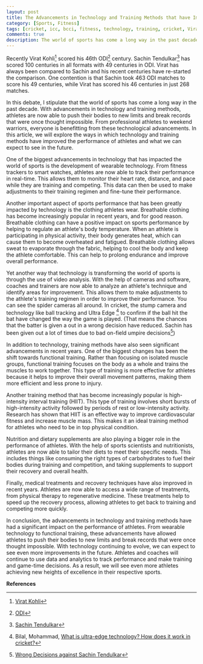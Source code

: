 ```yaml
---
layout: post
title: The Advancements in Technology and Training Methods that have Improved the Performance of Athletes
category: [Sports, Fitness]
tags: [cricket, icc, bcci, fitness, technology, training, cricket, Virat Kohli, Sachin Tendulkar]
comments: true
description: The world of sports has come a long way in the past decade. With advancements in technology and training methods, athletes are now able to push their bodies to new limits and break records that were once thought impossible. From professional athletes to weekend warriors, everyone is benefitting from these technological advancements. In this post, we will explore the ways in which technology and training methods have improved the performance of athletes and what we can expect to see in the future.
---
```


Recently Virat Kohli[^1] scored his 46th ODI[^2] century. Sachin Tendulkar[^3] has scored 100 centuries in all formats with 49 centuries in ODI. Virat has always been compared to Sachin and his recent centuries have re-started the comparison. One contention is that Sachin took 463 ODI matches to score his 49 centuries, while Virat has scored his 46 centuries in just 268 matches. 

In this debate, I stipulate that the world of sports has come a long way in the past decade. With advancements in technology and training methods, athletes are now able to push their bodies to new limits and break records that were once thought impossible. From professional athletes to weekend warriors, everyone is benefitting from these technological advancements. In this article, we will explore the ways in which technology and training methods have improved the performance of athletes and what we can expect to see in the future.

One of the biggest advancements in technology that has impacted the world of sports is the development of wearable technology. From fitness trackers to smart watches, athletes are now able to track their performance in real-time. This allows them to monitor their heart rate, distance, and pace while they are training and competing. This data can then be used to make adjustments to their training regimen and fine-tune their performance.

Another important aspect of sports performance that has been greatly impacted by technology is the clothing athletes wear. Breathable clothing has become increasingly popular in recent years, and for good reason. Breathable clothing can have a positive impact on sports performance by helping to regulate an athlete's body temperature. When an athlete is participating in physical activity, their body generates heat, which can cause them to become overheated and fatigued. Breathable clothing allows sweat to evaporate through the fabric, helping to cool the body and keep the athlete comfortable. This can help to prolong endurance and improve overall performance.

Yet another way that technology is transforming the world of sports is through the use of video analysis. With the help of cameras and software, coaches and trainers are now able to analyze an athlete's technique and identify areas for improvement. This allows them to make adjustments to the athlete's training regimen in order to improve their performance. You can see the spider cameras all around. In cricket, the stump camera and technology like ball tracking and Ultra Edge [^4] to confirm if the ball hit the bat have changed the way the game is played. (That means the chances that the batter is given a out in a wrong decision have reduced. Sachin has been given out a lot of times due to bad on-field umpire decisions[^5])

In addition to technology, training methods have also seen significant advancements in recent years. One of the biggest changes has been the shift towards functional training. Rather than focusing on isolated muscle groups, functional training focuses on the body as a whole and trains the muscles to work together. This type of training is more effective for athletes because it helps to improve their overall movement patterns, making them more efficient and less prone to injury.

Another training method that has become increasingly popular is high-intensity interval training (HIIT). This type of training involves short bursts of high-intensity activity followed by periods of rest or low-intensity activity. Research has shown that HIIT is an effective way to improve cardiovascular fitness and increase muscle mass. This makes it an ideal training method for athletes who need to be in top physical condition.

Nutrition and dietary supplements are also playing a bigger role in the performance of athletes. With the help of sports scientists and nutritionists, athletes are now able to tailor their diets to meet their specific needs. This includes things like consuming the right types of carbohydrates to fuel their bodies during training and competition, and taking supplements to support their recovery and overall health.

Finally, medical treatments and recovery techniques have also improved in recent years. Athletes are now able to access a wide range of treatments, from physical therapy to regenerative medicine. These treatments help to speed up the recovery process, allowing athletes to get back to training and competing more quickly.

In conclusion, the advancements in technology and training methods have had a significant impact on the performance of athletes. From wearable technology to functional training, these advancements have allowed athletes to push their bodies to new limits and break records that were once thought impossible. With technology continuing to evolve, we can expect to see even more improvements in the future. Athletes and coaches will continue to use data and analytics to track performance and make training and game-time decisions. As a result, we will see even more athletes achieving new heights of excellence in their respective sports.

**References**

[^1]: [Virat Kohli](https://en.wikipedia.org/wiki/Virat_Kohli)   
[^2]: [ODI](https://systemhalted.in/2023/01/16/cricket-beginners-guide/)  
[^3]: [Sachin Tendulkar](https://en.wikipedia.org/wiki/Sachin_Tendulkar)   
[^4]: Bilal, Mohammad, [What is ultra-edge technology? How does it work in cricket?](https://www.dailyo.in/ground/what-is-ultra-edge-technology-how-does-it-work-in-cricket-37386)   
[^5]: [Wrong Decisions against Sachin Tendulkar](http://sachinandcritics.com/sachin_vs_ump.php)